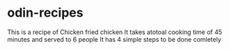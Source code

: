 # odin-recipes
This is a recipe of Chicken fried chicken
It takes atotoal cooking time of 45 minutes and served to 6 people
It has 4 simple steps to be done comletely